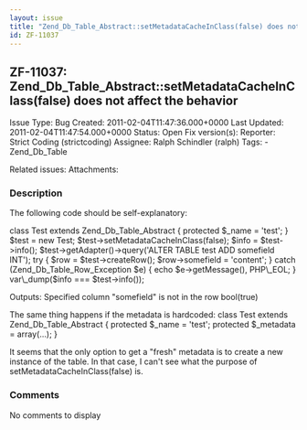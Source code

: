 ```yaml
---
layout: issue
title: "Zend_Db_Table_Abstract::setMetadataCacheInClass(false) does not affect the behavior"
id: ZF-11037
---
```


ZF-11037: Zend\_Db\_Table\_Abstract::setMetadataCacheInClass(false) does not affect the behavior
------------------------------------------------------------------------------------------------

 Issue Type: Bug Created: 2011-02-04T11:47:36.000+0000 Last Updated: 2011-02-04T11:47:54.000+0000 Status: Open Fix version(s): 
 Reporter:  Strict Coding (strictcoding)  Assignee:  Ralph Schindler (ralph)  Tags: - Zend\_Db\_Table
 
 Related issues: 
 Attachments: 
### Description

The following code should be self-explanatory:

class Test extends Zend\_Db\_Table\_Abstract { protected $\_name = 'test'; } $test = new Test; $test->setMetadataCacheInClass(false); $info = $test->info(); $test->getAdapter()->query('ALTER TABLE test ADD somefield INT'); try { $row = $test->createRow(); $row->somefield = 'content'; } catch (Zend\_Db\_Table\_Row\_Exception $e) { echo $e->getMessage(), PHP\_EOL; } var\_dump($info === $test->info());

Outputs: Specified column "somefield" is not in the row bool(true)

The same thing happens if the metadata is hardcoded: class Test extends Zend\_Db\_Table\_Abstract { protected $\_name = 'test'; protected $\_metadata = array(...); }

It seems that the only option to get a "fresh" metadata is to create a new instance of the table. In that case, I can't see what the purpose of setMetadataCacheInClass(false) is.

 

 

### Comments

No comments to display